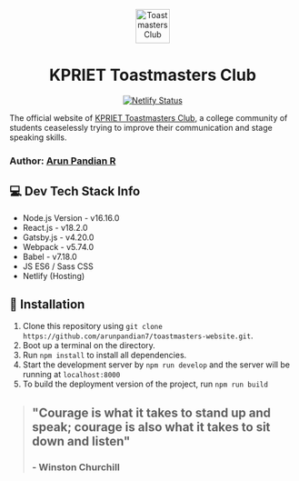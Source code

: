 <p align="center">
  <a href="https://toastmasters-club-kpriet.netlify.app/">
    <img alt="Toastmasters Club" src="https://github.com/arunpandian7/toastmasters-website/blob/master/src/images/logo_main.png" width="60" />
  </a>
</p>
<h1 align="center">
  KPRIET Toastmasters Club
</h1>
<div align="center">

[![Netlify Status](https://api.netlify.com/api/v1/badges/9c42320b-c453-4d26-90f7-8b109c1869c3/deploy-status)](https://app.netlify.com/sites/toastmasters-club-kpriet/deploys)

</div>

The official website of [KPRIET Toastmasters Club](https://toastmasters-club-kpriet.netlify.app/), a college community of students ceaselessly trying to improve their communication and stage speaking skills.

<h3>
  Author: <a href="https://arunpandian7.github.io">Arun Pandian R</a>
</h3>

## 💻 Dev Tech Stack Info

- Node.js Version -  v16.16.0
- React.js - v18.2.0
- Gatsby.js - v4.20.0
- Webpack - v5.74.0
- Babel - v7.18.0
- JS ES6 / Sass CSS
- Netlify (Hosting)

## 🚀 Installation

1. Clone this repository using `git clone https://github.com/arunpandian7/toastmasters-website.git`.
2. Boot up a terminal on the directory.
3. Run `npm install` to install all dependencies.
4. Start the development server by `npm run develop` and the server will be running at `localhost:8000`
5. To build the deployment version of the project, run `npm run build`

> ## "Courage is what it takes to stand up and speak; courage is also what it takes to sit down and listen"
> ### - Winston Churchill
